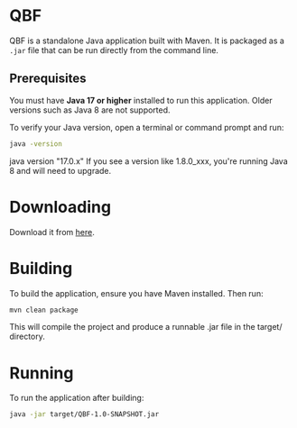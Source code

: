 # QBF

QBF is a standalone Java application built with Maven. It is packaged as a `.jar` file that can be run directly from the command line.

## Prerequisites

You must have **Java 17 or higher** installed to run this application. Older versions such as Java 8 are not supported.

To verify your Java version, open a terminal or command prompt and run:

```bash
java -version
```
java version "17.0.x"
If you see a version like 1.8.0_xxx, you're running Java 8 and will need to upgrade.

# Downloading
Download it from [here](https://github.com/sweetbaboo-1/QBF/releases).

# Building
To build the application, ensure you have Maven installed. Then run:

```bash
mvn clean package
```
This will compile the project and produce a runnable .jar file in the target/ directory.

# Running
To run the application after building:

```bash
java -jar target/QBF-1.0-SNAPSHOT.jar
```
